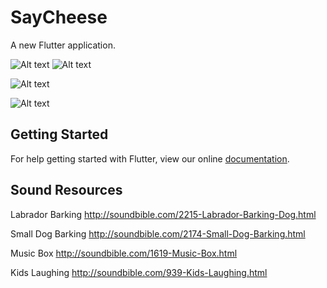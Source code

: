 # SayCheese

A new Flutter application.

![Alt text](https://i.imgur.com/xRpBJty.png "Camera Roll") ![Alt text](https://i.imgur.com/H2Hm0Vt.png "SayCheese Sound Off")



![Alt text](https://i.imgur.com/rb7sAvw.png "SayCheese Sound On")

![Alt text](https://i.imgur.com/S8ROLjT.png "SayCheese Sound Options")

## Getting Started

For help getting started with Flutter, view our online
[documentation](https://flutter.io/).

## Sound Resources
Labrador Barking
http://soundbible.com/2215-Labrador-Barking-Dog.html

Small Dog Barking
http://soundbible.com/2174-Small-Dog-Barking.html

Music Box
http://soundbible.com/1619-Music-Box.html

Kids Laughing
http://soundbible.com/939-Kids-Laughing.html
